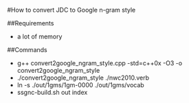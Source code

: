 #How to convert JDC to Google n-gram style

##Requirements
- a lot of memory

##Commands
- g++ convert2google_ngram_style.cpp -std=c++0x -O3 -o convert2google_ngram_style
- ./convert2google_ngram_style ./nwc2010.verb
- ln -s ./out/1gms/1gm-0000 ./out/1gms/vocab
- ssgnc-build.sh out index

